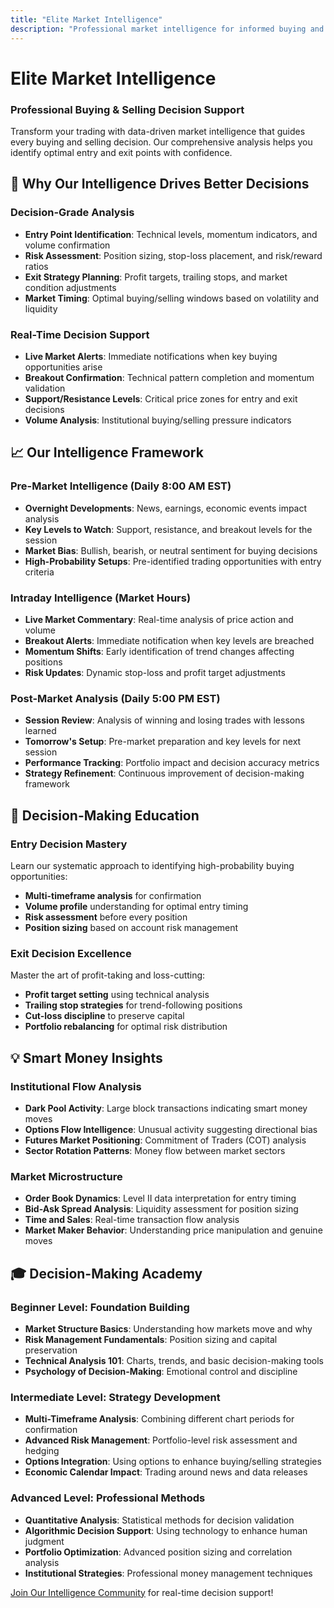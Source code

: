 ```yaml
---
title: "Elite Market Intelligence"
description: "Professional market intelligence for informed buying and selling decisions"
---
```


# Elite Market Intelligence
### Professional Buying & Selling Decision Support

Transform your trading with data-driven market intelligence that guides every buying and selling decision. Our comprehensive analysis helps you identify optimal entry and exit points with confidence.

## 🎯 Why Our Intelligence Drives Better Decisions

### **Decision-Grade Analysis**
- **Entry Point Identification**: Technical levels, momentum indicators, and volume confirmation
- **Risk Assessment**: Position sizing, stop-loss placement, and risk/reward ratios
- **Exit Strategy Planning**: Profit targets, trailing stops, and market condition adjustments
- **Market Timing**: Optimal buying/selling windows based on volatility and liquidity

### **Real-Time Decision Support**
- **Live Market Alerts**: Immediate notifications when key buying opportunities arise
- **Breakout Confirmation**: Technical pattern completion and momentum validation
- **Support/Resistance Levels**: Critical price zones for entry and exit decisions
- **Volume Analysis**: Institutional buying/selling pressure indicators

## 📈 Our Intelligence Framework

### **Pre-Market Intelligence** (Daily 8:00 AM EST)
- **Overnight Developments**: News, earnings, economic events impact analysis
- **Key Levels to Watch**: Support, resistance, and breakout levels for the session
- **Market Bias**: Bullish, bearish, or neutral sentiment for buying decisions
- **High-Probability Setups**: Pre-identified trading opportunities with entry criteria

### **Intraday Intelligence** (Market Hours)
- **Live Market Commentary**: Real-time analysis of price action and volume
- **Breakout Alerts**: Immediate notification when key levels are breached
- **Momentum Shifts**: Early identification of trend changes affecting positions
- **Risk Updates**: Dynamic stop-loss and profit target adjustments

### **Post-Market Analysis** (Daily 5:00 PM EST)
- **Session Review**: Analysis of winning and losing trades with lessons learned
- **Tomorrow's Setup**: Pre-market preparation and key levels for next session
- **Performance Tracking**: Portfolio impact and decision accuracy metrics
- **Strategy Refinement**: Continuous improvement of decision-making framework

## 🧠 Decision-Making Education

### **Entry Decision Mastery**
Learn our systematic approach to identifying high-probability buying opportunities:
- **Multi-timeframe analysis** for confirmation
- **Volume profile** understanding for optimal entry timing  
- **Risk assessment** before every position
- **Position sizing** based on account risk management

### **Exit Decision Excellence**
Master the art of profit-taking and loss-cutting:
- **Profit target setting** using technical analysis
- **Trailing stop strategies** for trend-following positions
- **Cut-loss discipline** to preserve capital
- **Portfolio rebalancing** for optimal risk distribution

## 💡 Smart Money Insights

### **Institutional Flow Analysis**
- **Dark Pool Activity**: Large block transactions indicating smart money moves
- **Options Flow Intelligence**: Unusual activity suggesting directional bias
- **Futures Market Positioning**: Commitment of Traders (COT) analysis
- **Sector Rotation Patterns**: Money flow between market sectors

### **Market Microstructure**
- **Order Book Dynamics**: Level II data interpretation for entry timing
- **Bid-Ask Spread Analysis**: Liquidity assessment for position sizing
- **Time and Sales**: Real-time transaction flow analysis
- **Market Maker Behavior**: Understanding price manipulation and genuine moves

## 🎓 Decision-Making Academy

### **Beginner Level: Foundation Building**
- **Market Structure Basics**: Understanding how markets move and why
- **Risk Management Fundamentals**: Position sizing and capital preservation
- **Technical Analysis 101**: Charts, trends, and basic decision-making tools
- **Psychology of Decision-Making**: Emotional control and discipline

### **Intermediate Level: Strategy Development**
- **Multi-Timeframe Analysis**: Combining different chart periods for confirmation
- **Advanced Risk Management**: Portfolio-level risk assessment and hedging
- **Options Integration**: Using options to enhance buying/selling strategies
- **Economic Calendar Impact**: Trading around news and data releases

### **Advanced Level: Professional Methods**
- **Quantitative Analysis**: Statistical methods for decision validation
- **Algorithmic Decision Support**: Using technology to enhance human judgment
- **Portfolio Optimization**: Advanced position sizing and correlation analysis
- **Institutional Strategies**: Professional money management techniques

[Join Our Intelligence Community](https://t.me/your_channel) for real-time decision support!
